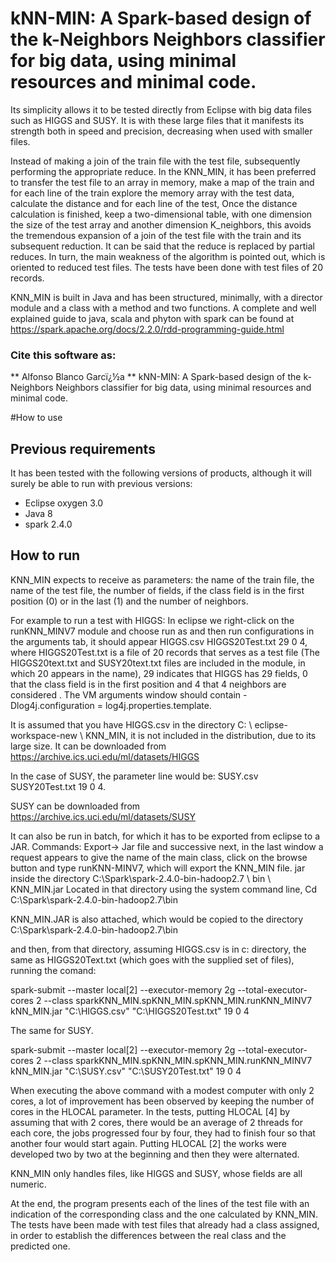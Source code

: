 # kNN-MIN: A Spark-based design of the k-Neighbors Neighbors classifier for big data, using minimal resources and minimal code.

Its simplicity allows it to be tested directly from Eclipse with big data files such as HIGGS and SUSY. It is with these large files that it manifests its strength both in speed and precision, decreasing when used with smaller files.

Instead of making a join of the train file with the test file, subsequently performing the appropriate reduce. In the KNN_MIN, it has been preferred to transfer the test file to an array in memory, make a map of the train and for each line of the train explore the memory array with the test data, calculate the distance and for each line of the test, Once the distance calculation is finished, keep a two-dimensional table, with one dimension the size of the test array and another dimension K_neighbors, this avoids the tremendous expansion of a join of the test file with the train and its subsequent reduction. It can be said that the reduce is replaced by partial reduces. In turn, the main weakness of the algorithm is pointed out, which is oriented to reduced test files. The tests have been done with test files of 20 records.

KNN_MIN is built in Java and has been structured, minimally, with a director module and a class with a method and two functions. A complete and well explained guide to java, scala and phyton with spark can be found at https://spark.apache.org/docs/2.2.0/rdd-programming-guide.html



### Cite this software as:
 ** Alfonso Blanco Garcï¿½a ** kNN-MIN: A Spark-based design of the k-Neighbors Neighbors classifier for big data, using minimal resources and minimal code.



#How to use

## Previous requirements
It has been tested with the following versions of products, although it will surely be able to run with previous versions:
- Eclipse oxygen 3.0
- Java 8
- spark 2.4.0



## How to run

KNN_MIN expects to receive as parameters: the name of the train file, the name of the test file, the number of fields, if the class field is in the first position (0) or in the last (1) and the number of neighbors.

For example to run a test with HIGGS:
In eclipse we right-click on the runKNN_MINV7 module and choose run as and then run configurations in the arguments tab, it should appear HIGGS.csv HIGGS20Test.txt 29 0 4, where HIGGS20Test.txt is a file of 20 records that serves as a test file (The HIGGS20text.txt and SUSY20text.txt files are included in the module, in which 20 appears in the name), 29 indicates that HIGGS has 29 fields, 0 that the class field is in the first position and 4 that 4 neighbors are considered . The VM arguments window should contain -Dlog4j.configuration = log4j.properties.template.

It is assumed that you have HIGGS.csv in the directory C: \ eclipse-workspace-new \ KNN_MIN, it is not included in the distribution, due to its large size. It can be downloaded from https://archive.ics.uci.edu/ml/datasets/HIGGS


In the case of SUSY, the parameter line would be: SUSY.csv SUSY20Test.txt 19 0 4.

SUSY can be downloaded from https://archive.ics.uci.edu/ml/datasets/SUSY

It can also be run in batch, for which it has to be exported from eclipse to a JAR. Commands: Export-> Jar file and successive next, in the last window a request appears to give the name of the main class, click on the browse button and type runKNN-MINV7, which will export the KNN_MIN file. jar inside the directory C:\Spark\spark-2.4.0-bin-hadoop2.7 \ bin \ KNN_MIN.jar
 Located in that directory using the system command line, Cd C:\Spark\spark-2.4.0-bin-hadoop2.7\bin

KNN_MIN.JAR is also attached, which would be copied to the directory C:\Spark\spark-2.4.0-bin-hadoop2.7\bin

and then, from that directory, assuming HIGGS.csv is in c: directory, the same as HIGGS20Text.txt (which goes with the supplied set of files), running the comand:

spark-submit --master local[2] --executor-memory 2g   --total-executor-cores 2 --class             sparkKNN_MIN.spKNN_MIN.spKNN_MIN.runKNN_MINV7 kNN_MIN.jar    "C:\HIGGS.csv"   "C:\HIGGS20Test.txt" 19 0 4

The same for SUSY.

spark-submit --master local[2] --executor-memory 2g   --total-executor-cores 2 --class             sparkKNN_MIN.spKNN_MIN.spKNN_MIN.runKNN_MINV7 kNN_MIN.jar    "C:\SUSY.csv"   "C:\SUSY20Test.txt" 19 0 4


When executing the above command with a modest computer with only 2 cores, a lot of improvement has been observed by keeping the number of cores in the HLOCAL parameter. In the tests, putting HLOCAL [4] by assuming that with 2 cores, there would be an average of 2 threads for each core, the jobs progressed four by four, they had to finish four so that another four would start again. Putting HLOCAL [2] the works were developed two by two at the beginning and then they were alternated.

KNN_MIN only handles files, like HIGGS and SUSY, whose fields are all numeric.

At the end, the program presents each of the lines of the test file with an indication of the corresponding class and the one calculated by KNN_MIN. The tests have been made with test files that already had a class assigned, in order to establish the differences between the real class and the predicted one.

